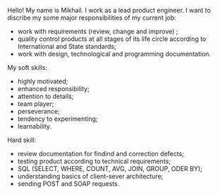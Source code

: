Hello! My name is Mikhail. I work as a lead product engineer. I want to discribe my some major responsibilities of my current job:
- work with requirements (review, change and improve) ;
- quality control products at all stages of its life circle according to International and State standards;
- work with design, technological and programming documentation.

My soft skills:
- highly motivated;
- enhanced responsibility;
- attention to details;
- team player;
- perseverance;
- tendency to experimenting;
- learnability.

Hard skill:
- review documentation for findind and correction defects;
- testing product according to technical requirements;
- SQL (SELECT, WHERE, COUNT, AVG, JOIN, GROUP, ODER BY);
- understanding basics of client-sever architecture;
- sending POST and SOAP requests.
